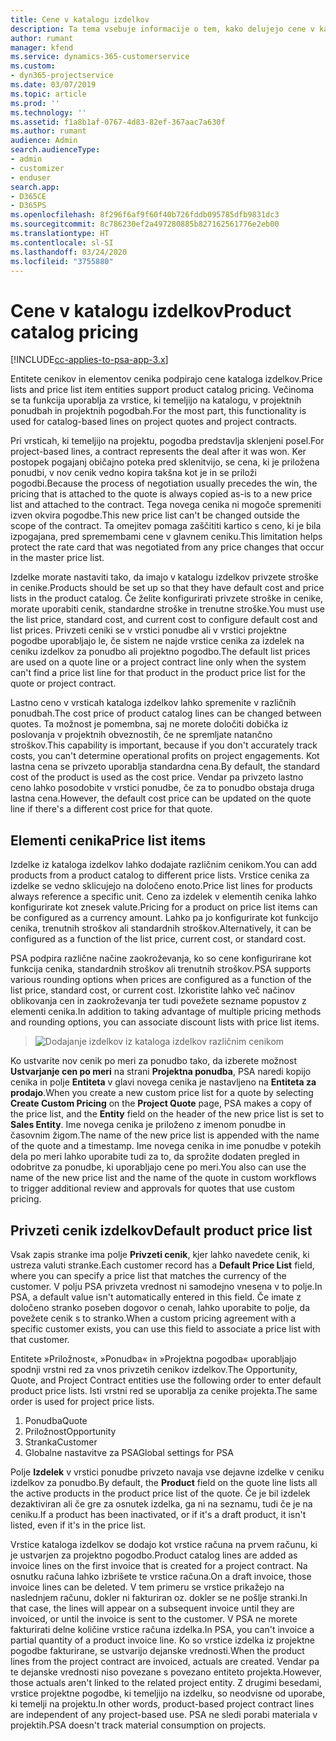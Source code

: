 ```yaml
---
title: Cene v katalogu izdelkov
description: Ta tema vsebuje informacije o tem, kako delujejo cene v katalogu izdelkov v aplikaciji Dynamics 365 Project Service Automation (PSA).
author: rumant
manager: kfend
ms.service: dynamics-365-customerservice
ms.custom:
- dyn365-projectservice
ms.date: 03/07/2019
ms.topic: article
ms.prod: ''
ms.technology: ''
ms.assetid: f1a8b1af-0767-4d83-82ef-367aac7a630f
ms.author: rumant
audience: Admin
search.audienceType:
- admin
- customizer
- enduser
search.app:
- D365CE
- D365PS
ms.openlocfilehash: 8f296f6af9f60f40b726fddb095785dfb9831dc3
ms.sourcegitcommit: 8c786230ef2a497280885b827162561776e2eb00
ms.translationtype: HT
ms.contentlocale: sl-SI
ms.lasthandoff: 03/24/2020
ms.locfileid: "3755880"
---
```

# <a name="product-catalog-pricing"></a><span data-ttu-id="f7dbb-103">Cene v katalogu izdelkov</span><span class="sxs-lookup"><span data-stu-id="f7dbb-103">Product catalog pricing</span></span> 

[!INCLUDE[cc-applies-to-psa-app-3.x](../includes/cc-applies-to-psa-app-3x.md)]


<span data-ttu-id="f7dbb-104">Entitete cenikov in elementov cenika podpirajo cene kataloga izdelkov.</span><span class="sxs-lookup"><span data-stu-id="f7dbb-104">Price lists and price list item entities support product catalog pricing.</span></span> <span data-ttu-id="f7dbb-105">Večinoma se ta funkcija uporablja za vrstice, ki temeljijo na katalogu, v projektnih ponudbah in projektnih pogodbah.</span><span class="sxs-lookup"><span data-stu-id="f7dbb-105">For the most part, this functionality is used for catalog-based lines on project quotes and project contracts.</span></span>

<span data-ttu-id="f7dbb-106">Pri vrsticah, ki temeljijo na projektu, pogodba predstavlja sklenjeni posel.</span><span class="sxs-lookup"><span data-stu-id="f7dbb-106">For project-based lines, a contract represents the deal after it was won.</span></span> <span data-ttu-id="f7dbb-107">Ker postopek pogajanj običajno poteka pred sklenitvijo, se cena, ki je priložena ponudbi, v nov cenik vedno kopira takšna kot je in se priloži pogodbi.</span><span class="sxs-lookup"><span data-stu-id="f7dbb-107">Because the process of negotiation usually precedes the win, the pricing that is attached to the quote is always copied as-is to a new price list and attached to the contract.</span></span> <span data-ttu-id="f7dbb-108">Tega novega cenika ni mogoče spremeniti izven okvira pogodbe.</span><span class="sxs-lookup"><span data-stu-id="f7dbb-108">This new price list can't be changed outside the scope of the contract.</span></span> <span data-ttu-id="f7dbb-109">Ta omejitev pomaga zaščititi kartico s ceno, ki je bila izpogajana, pred spremembami cene v glavnem ceniku.</span><span class="sxs-lookup"><span data-stu-id="f7dbb-109">This limitation helps protect the rate card that was negotiated from any price changes that occur in the master price list.</span></span>

<span data-ttu-id="f7dbb-110">Izdelke morate nastaviti tako, da imajo v katalogu izdelkov privzete stroške in cenike.</span><span class="sxs-lookup"><span data-stu-id="f7dbb-110">Products should be set up so that they have default cost and price lists in the product catalog.</span></span> <span data-ttu-id="f7dbb-111">Če želite konfigurirati privzete stroške in cenike, morate uporabiti cenik, standardne stroške in trenutne stroške.</span><span class="sxs-lookup"><span data-stu-id="f7dbb-111">You must use the list price, standard cost, and current cost to configure default cost and list prices.</span></span> <span data-ttu-id="f7dbb-112">Privzeti ceniki se v vrstici ponudbe ali v vrstici projektne pogodbe uporabljajo le, če sistem ne najde vrstice cenika za izdelek na ceniku izdelkov za ponudbo ali projektno pogodbo.</span><span class="sxs-lookup"><span data-stu-id="f7dbb-112">The default list prices are used on a quote line or a project contract line only when the system can't find a price list line for that product in the product price list for the quote or project contract.</span></span>

<span data-ttu-id="f7dbb-113">Lastno ceno v vrsticah kataloga izdelkov lahko spremenite v različnih ponudbah.</span><span class="sxs-lookup"><span data-stu-id="f7dbb-113">The cost price of product catalog lines can be changed between quotes.</span></span> <span data-ttu-id="f7dbb-114">Ta možnost je pomembna, saj ne morete določiti dobička iz poslovanja v projektnih obveznostih, če ne spremljate natančno stroškov.</span><span class="sxs-lookup"><span data-stu-id="f7dbb-114">This capability is important, because if you don't accurately track costs, you can't determine operational profits on project engagements.</span></span> <span data-ttu-id="f7dbb-115">Kot lastna cena se privzeto uporablja standardna cena.</span><span class="sxs-lookup"><span data-stu-id="f7dbb-115">By default, the standard cost of the product is used as the cost price.</span></span> <span data-ttu-id="f7dbb-116">Vendar pa privzeto lastno ceno lahko posodobite v vrstici ponudbe, če za to ponudbo obstaja druga lastna cena.</span><span class="sxs-lookup"><span data-stu-id="f7dbb-116">However, the default cost price can be updated on the quote line if there's a different cost price for that quote.</span></span>

## <a name="price-list-items"></a><span data-ttu-id="f7dbb-117">Elementi cenika</span><span class="sxs-lookup"><span data-stu-id="f7dbb-117">Price list items</span></span>

<span data-ttu-id="f7dbb-118">Izdelke iz kataloga izdelkov lahko dodajate različnim cenikom.</span><span class="sxs-lookup"><span data-stu-id="f7dbb-118">You can add products from a product catalog to different price lists.</span></span> <span data-ttu-id="f7dbb-119">Vrstice cenika za izdelke se vedno sklicujejo na določeno enoto.</span><span class="sxs-lookup"><span data-stu-id="f7dbb-119">Price list lines for products always reference a specific unit.</span></span> <span data-ttu-id="f7dbb-120">Ceno za izdelek v elementih cenika lahko konfigurirate kot znesek valute.</span><span class="sxs-lookup"><span data-stu-id="f7dbb-120">Pricing for a product on price list items can be configured as a currency amount.</span></span> <span data-ttu-id="f7dbb-121">Lahko pa jo konfigurirate kot funkcijo cenika, trenutnih stroškov ali standardnih stroškov.</span><span class="sxs-lookup"><span data-stu-id="f7dbb-121">Alternatively, it can be configured as a function of the list price, current cost, or standard cost.</span></span>

<span data-ttu-id="f7dbb-122">PSA podpira različne načine zaokroževanja, ko so cene konfigurirane kot funkcija cenika, standardnih stroškov ali trenutnih stroškov.</span><span class="sxs-lookup"><span data-stu-id="f7dbb-122">PSA supports various rounding options when prices are configured as a function of the list price, standard cost, or current cost.</span></span> <span data-ttu-id="f7dbb-123">Izkoristite lahko več načinov oblikovanja cen in zaokroževanja ter tudi povežete sezname popustov z elementi cenika.</span><span class="sxs-lookup"><span data-stu-id="f7dbb-123">In addition to taking advantage of multiple pricing methods and rounding options, you can associate discount lists with price list items.</span></span> 

> ![Dodajanje izdelkov iz kataloga izdelkov različnim cenikom](media/basic-guide-16.png)

<span data-ttu-id="f7dbb-125">Ko ustvarite nov cenik po meri za ponudbo tako, da izberete možnost **Ustvarjanje cen po meri** na strani **Projektna ponudba**, PSA naredi kopijo cenika in polje **Entiteta** v glavi novega cenika je nastavljeno na **Entiteta za prodajo**.</span><span class="sxs-lookup"><span data-stu-id="f7dbb-125">When you create a new custom price list for a quote by selecting **Create Custom Pricing** on the **Project Quote** page, PSA makes a copy of the price list, and the **Entity** field on the header of the new price list is set to **Sales Entity**.</span></span> <span data-ttu-id="f7dbb-126">Ime novega cenika je priloženo z imenom ponudbe in časovnim žigom.</span><span class="sxs-lookup"><span data-stu-id="f7dbb-126">The name of the new price list is appended with the name of the quote and a timestamp.</span></span> <span data-ttu-id="f7dbb-127">Ime novega cenika in ime ponudbe v potekih dela po meri lahko uporabite tudi za to, da sprožite dodaten pregled in odobritve za ponudbe, ki uporabljajo cene po meri.</span><span class="sxs-lookup"><span data-stu-id="f7dbb-127">You also can use the name of the new price list and the name of the quote in custom workflows to trigger additional review and approvals for quotes that use custom pricing.</span></span>

 
## <a name="default-product-price-list"></a><span data-ttu-id="f7dbb-128">Privzeti cenik izdelkov</span><span class="sxs-lookup"><span data-stu-id="f7dbb-128">Default product price list</span></span>
<span data-ttu-id="f7dbb-129">Vsak zapis stranke ima polje **Privzeti cenik**, kjer lahko navedete cenik, ki ustreza valuti stranke.</span><span class="sxs-lookup"><span data-stu-id="f7dbb-129">Each customer record has a **Default Price List** field, where you can specify a price list that matches the currency of the customer.</span></span> <span data-ttu-id="f7dbb-130">V polju PSA privzeta vrednost ni samodejno vnesena v to polje.</span><span class="sxs-lookup"><span data-stu-id="f7dbb-130">In PSA, a default value isn't automatically entered in this field.</span></span> <span data-ttu-id="f7dbb-131">Če imate z določeno stranko poseben dogovor o cenah, lahko uporabite to polje, da povežete cenik s to stranko.</span><span class="sxs-lookup"><span data-stu-id="f7dbb-131">When a custom pricing agreement with a specific customer exists, you can use this field to associate a price list with that customer.</span></span>

<span data-ttu-id="f7dbb-132">Entitete »Priložnost«, »Ponudba« in »Projektna pogodba« uporabljajo spodnji vrstni red za vnos privzetih cenikov izdelkov.</span><span class="sxs-lookup"><span data-stu-id="f7dbb-132">The Opportunity, Quote, and Project Contract entities use the following order to enter default product price lists.</span></span> <span data-ttu-id="f7dbb-133">Isti vrstni red se uporablja za cenike projekta.</span><span class="sxs-lookup"><span data-stu-id="f7dbb-133">The same order is used for project price lists.</span></span>

1.  <span data-ttu-id="f7dbb-134">Ponudba</span><span class="sxs-lookup"><span data-stu-id="f7dbb-134">Quote</span></span>
2.  <span data-ttu-id="f7dbb-135">Priložnost</span><span class="sxs-lookup"><span data-stu-id="f7dbb-135">Opportunity</span></span>
3.  <span data-ttu-id="f7dbb-136">Stranka</span><span class="sxs-lookup"><span data-stu-id="f7dbb-136">Customer</span></span>
4.  <span data-ttu-id="f7dbb-137">Globalne nastavitve za PSA</span><span class="sxs-lookup"><span data-stu-id="f7dbb-137">Global settings for PSA</span></span>

<span data-ttu-id="f7dbb-138">Polje **Izdelek** v vrstici ponudbe privzeto navaja vse dejavne izdelke v ceniku izdelkov za ponudbo.</span><span class="sxs-lookup"><span data-stu-id="f7dbb-138">By default, the **Product** field on the quote line lists all the active products in the product price list of the quote.</span></span> <span data-ttu-id="f7dbb-139">Če je bil izdelek dezaktiviran ali če gre za osnutek izdelka, ga ni na seznamu, tudi če je na ceniku.</span><span class="sxs-lookup"><span data-stu-id="f7dbb-139">If a product has been inactivated, or if it's a draft product, it isn't listed, even if it's in the price list.</span></span> 

<span data-ttu-id="f7dbb-140">Vrstice kataloga izdelkov se dodajo kot vrstice računa na prvem računu, ki je ustvarjen za projektno pogodbo.</span><span class="sxs-lookup"><span data-stu-id="f7dbb-140">Product catalog lines are added as invoice lines on the first invoice that is created for a project contract.</span></span> <span data-ttu-id="f7dbb-141">Na osnutku računa lahko izbrišete te vrstice računa.</span><span class="sxs-lookup"><span data-stu-id="f7dbb-141">On a draft invoice, those invoice lines can be deleted.</span></span> <span data-ttu-id="f7dbb-142">V tem primeru se vrstice prikažejo na naslednjem računu, dokler ni fakturiran oz. dokler se ne pošlje stranki.</span><span class="sxs-lookup"><span data-stu-id="f7dbb-142">In that case, the lines will appear on a subsequent invoice until they are invoiced, or until the invoice is sent to the customer.</span></span> <span data-ttu-id="f7dbb-143">V PSA ne morete fakturirati delne količine vrstice računa izdelka.</span><span class="sxs-lookup"><span data-stu-id="f7dbb-143">In PSA, you can't invoice a partial quantity of a product invoice line.</span></span> <span data-ttu-id="f7dbb-144">Ko so vrstice izdelka iz projektne pogodbe fakturirane, se ustvarijo dejanske vrednosti.</span><span class="sxs-lookup"><span data-stu-id="f7dbb-144">When the product lines from the project contract are invoiced, actuals are created.</span></span> <span data-ttu-id="f7dbb-145">Vendar pa te dejanske vrednosti niso povezane s povezano entiteto projekta.</span><span class="sxs-lookup"><span data-stu-id="f7dbb-145">However, those actuals aren't linked to the related project entity.</span></span> <span data-ttu-id="f7dbb-146">Z drugimi besedami, vrstice projektne pogodbe, ki temeljijo na izdelku, so neodvisne od uporabe, ki temelji na projektu.</span><span class="sxs-lookup"><span data-stu-id="f7dbb-146">In other words, product-based project contract lines are independent of any project-based use.</span></span> <span data-ttu-id="f7dbb-147">PSA ne sledi porabi materiala v projektih.</span><span class="sxs-lookup"><span data-stu-id="f7dbb-147">PSA doesn't track material consumption on projects.</span></span>
